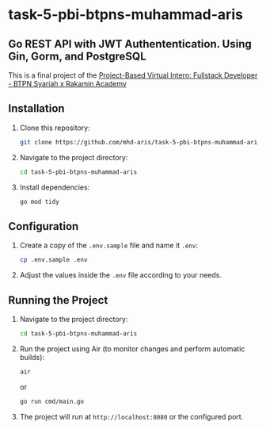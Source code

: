 # task-5-pbi-btpns-muhammad-aris

## Go REST API with JWT Authententication. Using Gin, Gorm, and PostgreSQL

This is a final project of the [Project-Based Virtual Intern: Fullstack Developer - BTPN Syariah x Rakamin Academy](https://www.rakamin.com/about-project-based-internship)


## Installation

1. Clone this repository:

    ```bash
    git clone https://github.com/mhd-aris/task-5-pbi-btpns-muhammad-aris.git
    ```

2. Navigate to the project directory:

    ```bash
    cd task-5-pbi-btpns-muhammad-aris
    ```

3. Install dependencies:

    ```bash
    go mod tidy
    ```

## Configuration

1. Create a copy of the `.env.sample` file and name it `.env`:

    ```bash
    cp .env.sample .env
    ```

2. Adjust the values inside the `.env` file according to your needs.

## Running the Project

1. Navigate to the project directory:

    ```bash
    cd task-5-pbi-btpns-muhammad-aris
    ```

2. Run the project using Air (to monitor changes and perform automatic builds):

    ```bash
    air
    ```

    or

    ```bash
    go run cmd/main.go
    ```

3. The project will run at `http://localhost:8080` or the configured port.
